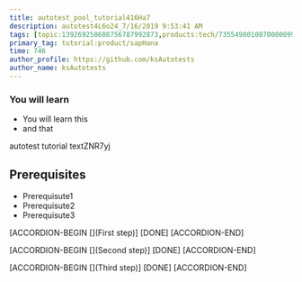 ```yaml
---
title: autotest_pool_tutorial416Ha7
description: autotest4L6o24_7/16/2019 9:53:41 AM
tags: [topic:139269250608756787992873,products:tech/73554900100700000996,tutorial:experience/advanced]
primary_tag: tutorial:product/sapHana
time: 746
author_profile: https://github.com/ksAutotests
author_name: ksAutotests
---
```

### You will learn
- You will learn this
- and that

autotest tutorial textZNR7yj

## Prerequisites
- Prerequisute1
- Prerequisute2
- Prerequisute3

[ACCORDION-BEGIN [](First step)]
[DONE]
[ACCORDION-END]

[ACCORDION-BEGIN [](Second step)]
[DONE]
[ACCORDION-END]

[ACCORDION-BEGIN [](Third step)]
[DONE]
[ACCORDION-END]

